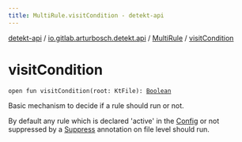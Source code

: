 ```yaml
---
title: MultiRule.visitCondition - detekt-api
---
```


[detekt-api](../../index.html) / [io.gitlab.arturbosch.detekt.api](../index.html) / [MultiRule](index.html) / [visitCondition](./visit-condition.html)

# visitCondition

`open fun visitCondition(root: KtFile): `[`Boolean`](https://kotlinlang.org/api/latest/jvm/stdlib/kotlin/-boolean/index.html)

Basic mechanism to decide if a rule should run or not.

By default any rule which is declared 'active' in the [Config](../-config/index.html)
or not suppressed by a [Suppress](https://kotlinlang.org/api/latest/jvm/stdlib/kotlin/-suppress/index.html) annotation on file level should run.

